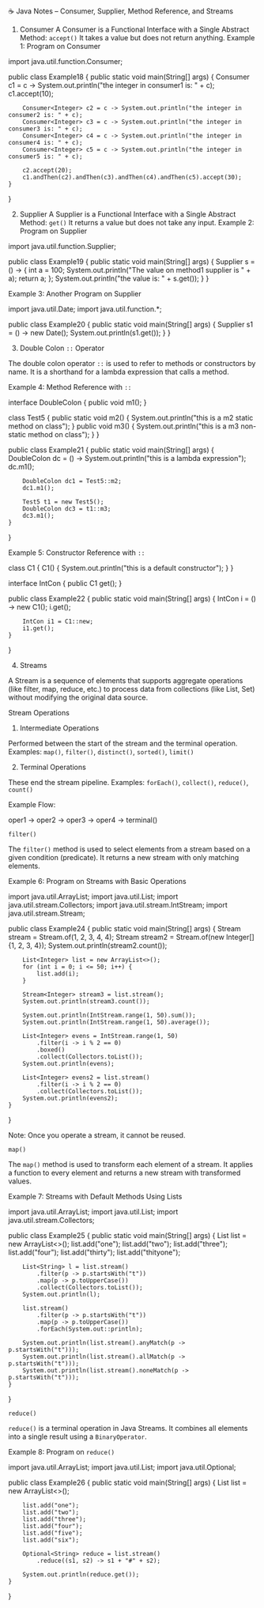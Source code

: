  ☕ Java Notes – Consumer, Supplier, Method Reference, and Streams
 1. Consumer
A Consumer is a Functional Interface with a Single Abstract Method: `accept()`
It takes a value but does not return anything.
Example 1: Program on Consumer


import java.util.function.Consumer;

public class Example18 {
    public static void main(String[] args) {
        Consumer<Integer> c1 = c -> System.out.println("the integer in consumer1 is: " + c);
        c1.accept(10);

        Consumer<Integer> c2 = c -> System.out.println("the integer in consumer2 is: " + c);
        Consumer<Integer> c3 = c -> System.out.println("the integer in consumer3 is: " + c);
        Consumer<Integer> c4 = c -> System.out.println("the integer in consumer4 is: " + c);
        Consumer<Integer> c5 = c -> System.out.println("the integer in consumer5 is: " + c);

        c2.accept(20);
        c1.andThen(c2).andThen(c3).andThen(c4).andThen(c5).accept(30);
    }
}

2. Supplier
A Supplier is a Functional Interface with a Single Abstract Method: `get()`
It returns a value but does not take any input.
Example 2: Program on Supplier

import java.util.function.Supplier;

public class Example19 {
    public static void main(String[] args) {
        Supplier<Integer> s = () -> {
            int a = 100;
            System.out.println("The value on method1 supplier is " + a);
            return a;
        };
        System.out.println("the value is: " + s.get());
    }
}

Example 3: Another Program on Supplier


import java.util.Date;
import java.util.function.*;

public class Example20 {
    public static void main(String[] args) {
        Supplier<Date> s1 = () -> new Date();
        System.out.println(s1.get());
    }
}

3. Double Colon `::` Operator

The double colon operator `::` is used to refer to methods or constructors by name.
It is a shorthand for a lambda expression that calls a method.

Example 4: Method Reference with `::`


interface DoubleColon {
    public void m1();
}

class Test5 {
    public static void m2() {
        System.out.println("this is a m2 static method on class");
    }
    public void m3() {
        System.out.println("this is a m3 non-static method on class");
    }
}

public class Example21 {
    public static void main(String[] args) {
        DoubleColon dc = () -> System.out.println("this is a lambda expression");
        dc.m1();

        DoubleColon dc1 = Test5::m2;
        dc1.m1();

        Test5 t1 = new Test5();
        DoubleColon dc3 = t1::m3;
        dc3.m1();
    }
}

Example 5: Constructor Reference with `::`

class C1 {
    C1() {
        System.out.println("this is a default constructor");
    }
}

interface IntCon {
    public C1 get();
}

public class Example22 {
    public static void main(String[] args) {
        IntCon i = () -> new C1();
        i.get();

        IntCon i1 = C1::new;
        i1.get();
    }
}

4. Streams

A Stream is a sequence of elements that supports aggregate operations (like filter, map, reduce, etc.)
to process data from collections (like List, Set) without modifying the original data source.

Stream Operations

1. Intermediate Operations

Performed between the start of the stream and the terminal operation.
Examples: `map()`, `filter()`, `distinct()`, `sorted()`, `limit()`

2. Terminal Operations

These end the stream pipeline.
Examples: `forEach()`, `collect()`, `reduce()`, `count()`


Example Flow:


oper1 -> oper2 -> oper3 -> oper4 -> terminal()


 `filter()`

The `filter()` method is used to select elements from a stream based on a given condition (predicate).
It returns a new stream with only matching elements.

 Example 6: Program on Streams with Basic Operations


import java.util.ArrayList;
import java.util.List;
import java.util.stream.Collectors;
import java.util.stream.IntStream;
import java.util.stream.Stream;

public class Example24 {
    public static void main(String[] args) {
        Stream<Integer> stream = Stream.of(1, 2, 3, 4, 4);
        Stream<Integer> stream2 = Stream.of(new Integer[]{1, 2, 3, 4});
        System.out.println(stream2.count());

        List<Integer> list = new ArrayList<>();
        for (int i = 0; i <= 50; i++) {
            list.add(i);
        }

        Stream<Integer> stream3 = list.stream();
        System.out.println(stream3.count());

        System.out.println(IntStream.range(1, 50).sum());
        System.out.println(IntStream.range(1, 50).average());

        List<Integer> evens = IntStream.range(1, 50)
            .filter(i -> i % 2 == 0)
            .boxed()
            .collect(Collectors.toList());
        System.out.println(evens);

        List<Integer> evens2 = list.stream()
            .filter(i -> i % 2 == 0)
            .collect(Collectors.toList());
        System.out.println(evens2);
    }
}

Note: Once you operate a stream, it cannot be reused.


`map()`

The `map()` method is used to transform each element of a stream.
It applies a function to every element and returns a new stream with transformed values.



 Example 7: Streams with Default Methods Using Lists



import java.util.ArrayList;
import java.util.List;
import java.util.stream.Collectors;

public class Example25 {
    public static void main(String[] args) {
        List<String> list = new ArrayList<>();
        list.add("one");
        list.add("two");
        list.add("three");
        list.add("four");
        list.add("thirty");
        list.add("thityone");

        List<String> l = list.stream()
            .filter(p -> p.startsWith("t"))
            .map(p -> p.toUpperCase())
            .collect(Collectors.toList());
        System.out.println(l);

        list.stream()
            .filter(p -> p.startsWith("t"))
            .map(p -> p.toUpperCase())
            .forEach(System.out::println);

        System.out.println(list.stream().anyMatch(p -> p.startsWith("t")));
        System.out.println(list.stream().allMatch(p -> p.startsWith("t")));
        System.out.println(list.stream().noneMatch(p -> p.startsWith("t")));
    }
}

`reduce()`

`reduce()` is a terminal operation in Java Streams.
It combines all elements into a single result using a `BinaryOperator`.


 Example 8: Program on `reduce()`


import java.util.ArrayList;
import java.util.List;
import java.util.Optional;

public class Example26 {
    public static void main(String[] args) {
        List<String> list = new ArrayList<>();

        list.add("one");
        list.add("two");
        list.add("three");
        list.add("four");
        list.add("five");
        list.add("six");

        Optional<String> reduce = list.stream()
            .reduce((s1, s2) -> s1 + "#" + s2);

        System.out.println(reduce.get());
    }
}
